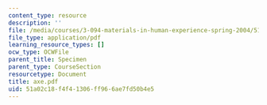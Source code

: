 ```yaml
---
content_type: resource
description: ''
file: /media/courses/3-094-materials-in-human-experience-spring-2004/51a02c18f4f41306ff966ae7fd50b4e5_axe.pdf
file_type: application/pdf
learning_resource_types: []
ocw_type: OCWFile
parent_title: Specimen
parent_type: CourseSection
resourcetype: Document
title: axe.pdf
uid: 51a02c18-f4f4-1306-ff96-6ae7fd50b4e5
---
```

